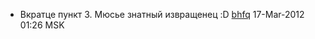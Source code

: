   - Вкратце пункт 3. Мюсье знатный извращенец :D
    [bhfq](User:bhfq "wikilink") 17-Mar-2012 01:26 MSK
